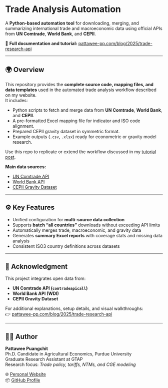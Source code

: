 # Trade Analysis Automation
A **Python-based automation tool** for downloading, merging, and summarizing international trade and macroeconomic data using official APIs from **UN Comtrade**, **World Bank**, and **CEPII**.

🔗 **Full documentation and tutorial:** [pattawee-pp.com/blog/2025/trade-research-api](https://www.pattawee-pp.com/blog/2025/trade-research-api)

---

## 🌍 Overview
This repository provides the **complete source code, mapping files, and data templates** used in the automated trade analysis workflow described on my website.  
It includes:
- Python scripts to fetch and merge data from **UN Comtrade**, **World Bank**, and **CEPII**.  
- A pre-formatted Excel mapping file for indicator and ISO code alignment.  
- Prepared CEPII gravity dataset in symmetric format.  
- Example outputs (`.csv`, `.xlsx`) ready for econometric or gravity model research.

Use this repo to replicate or extend the workflow discussed in my [tutorial post](https://www.pattawee-pp.com/blog/2025/trade-research-api/).

**Main data sources:**
- [UN Comtrade API](https://comtradedeveloper.un.org/)
- [World Bank API](https://data.worldbank.org/)
- [CEPII Gravity Dataset](https://www.cepii.fr/CEPII/en/bdd_modele/bdd_modele_item.asp?id=8)

---

## ⚙️ Key Features
- Unified configuration for **multi-source data collection**
- Supports **batch “all countries”** downloads without exceeding API limits  
- Automatically merges trade, macroeconomic, and gravity data  
- Generates **summary Excel reports** with coverage stats and missing data analysis  
- Consistent ISO3 country definitions across datasets  

---

## 🙌 Acknowledgment
This project integrates open data from:
- **UN Comtrade API (`comtradeapicall`)**
- **World Bank API (WDI)**
- **CEPII Gravity Dataset**

For additional explanations, setup details, and visual walkthroughs:  
👉 [pattawee-pp.com/blog/2025/trade-research-api](https://www.pattawee-pp.com/blog/2025/trade-research-api)

---

## 👨‍💻 Author
**Pattawee Puangchit**  
Ph.D. Candidate in Agricultural Economics, Purdue University  
Graduate Research Assistant at GTAP  
Research focus: *Trade policy, tariffs, NTMs, and CGE modeling*  

🌐 [Personal Website](https://www.pattawee-pp.com)  
📦 [GitHub Profile](https://github.com/bodysbobb)
